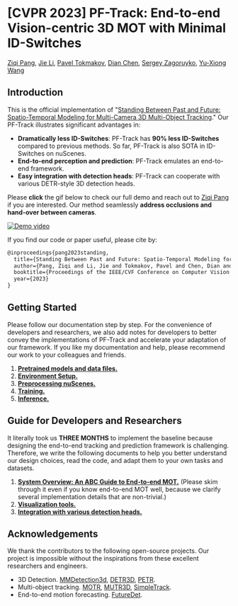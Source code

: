 # [CVPR 2023] PF-Track: End-to-end Vision-centric 3D MOT with Minimal ID-Switches

[Ziqi Pang](https://ziqipang.github.io/), [Jie Li](https://scholar.google.com/citations?user=_I3COxAAAAAJ&hl=en), [Pavel Tokmakov](https://pvtokmakov.github.io/home/), [Dian Chen](https://scholar.google.com/citations?user=zdAyna8AAAAJ&hl=en&oi=ao), [Sergey Zagoruyko](https://szagoruyko.github.io/), [Yu-Xiong Wang](https://yxw.web.illinois.edu/)

## Introduction


This is the official implementation of "[Standing Between Past and Future: Spatio-Temporal Modeling for Multi-Camera 3D Multi-Object Tracking](https://arxiv.org/abs/2302.03802)." Our PF-Track illustrates significant advantages in:

* **Dramatically less ID-Switches**: PF-Track has **90\% less ID-Switches** compared to previous methods. So far, PF-Track is also SOTA in ID-Switches on nuScenes.
* **End-to-end perception and prediction**: PF-Track emulates an end-to-end framework.
* **Easy integration with detection heads**: PF-Track can cooperate with various DETR-style 3D detection heads.

Please **click** the gif below to check our full demo and reach out to [Ziqi Pang](https://ziqipang.github.io/) if you are interested. Our method seamlessly **address occlusions and hand-over between cameras**.

[![Demo video](./assets/video_demo_cover.gif)](https://www.youtube.com/watch?v=eJghONb2AGg)

If you find our code or paper useful, please cite by:
```tex
@inproceedings{pang2023standing,
  title={Standing Between Past and Future: Spatio-Temporal Modeling for Multi-Camera 3D Multi-Object Tracking},
  author={Pang, Ziqi and Li, Jie and Tokmakov, Pavel and Chen, Dian and Zagoruyko, Sergey and Wang, Yu-Xiong},
  booktitle={Proceedings of the IEEE/CVF Conference on Computer Vision and Pattern Recognition},
  year={2023}
}
```

## Getting Started

Please follow our documentation step by step. For the convenience of developers and researchers, we also add notes for developers to better convey the implementations of PF-Track and accelerate your adaptation of our framework. If you like my documentation and help, please recommend our work to your colleagues and friends.

1. [**Pretrained models and data files.**](./documents/pretrained.md)
2. [**Environment Setup.**](./documents/environment.md)
3. [**Preprocessing nuScenes.**](./documents/preprocessing.md)
4. [**Training.**](./documents/training.md)
5. [**Inference.**](./documents/inference.md)

## Guide for Developers and Researchers

It literally took us **THREE MONTHS** to implement the baseline because designing the end-to-end tracking and prediction framework is challenging. Therefore, we write the following documents to help you better understand our design choices, read the code, and adapt them to your own tasks and datasets.

1. [**System Overview: An ABC Guide to End-to-end MOT.**](./documents/designs.md) (Please skim through it even if you know end-to-end MOT well, because we clarify several implementation details that are non-trivial.)
2. [**Visualization tools.**](./documents/visualization.md)
3. [**Integration with various detection heads.**](./documents/detection_heads.md)

## Acknowledgements

We thank the contributors to the following open-source projects. Our project is impossible without the inspirations from these excellent researchers and engineers.

* 3D Detection. [MMDetection3d](https://github.com/open-mmlab/mmdetection3d), [DETR3D](https://github.com/WangYueFt/detr3d), [PETR](https://github.com/megvii-research/PETR).
* Multi-object tracking. [MOTR](https://github.com/megvii-research/MOTR), [MUTR3D](https://github.com/a1600012888/MUTR3D), [SimpleTrack](https://github.com/tusen-ai/SimpleTrack).
* End-to-end motion forecasting. [FutureDet](https://github.com/neeharperi/FutureDet).